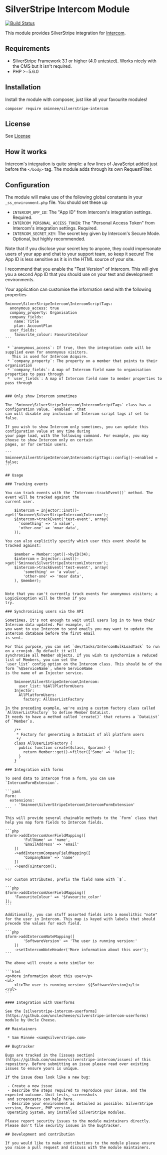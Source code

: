 # SilverStripe Intercom Module

[![Build Status](https://travis-ci.org/sminnee/silverstripe-intercom.svg?branch=master)](https://travis-ci.org/sminnee/silverstripe-intercom)

This module provides SilverStripe integration for [Intercom](https://www.intercom.io/).

## Requirements
 * SilverStripe Framework 3.1 or higher (4.0 untested). Works nicely with the CMS but it isn't required.
 * PHP >=5.6.0

## Installation
Install the module with composer, just like all your favourite modules!

```
composer require sminnee/silverstripe-intercom
```

## License
See [License](license.md)

## How it works
Intercom's integration is quite simple: a few lines of JavaScript added just before the `</body>` tag.
The module adds through its own RequestFilter.

## Configuration

The module will make use of the following global constants in your `_ss_environment.php` file. You should 
set these up

 * `INTERCOM_APP_ID`: The "App ID" from Intercom's integration settings. Required.
 * `INTERCOM_PERSONAL_ACCESS_TOKEN`: The "Personal Access Token" from Intercom's integration settings. Required.
 * `INTERCOM_SECRET_KEY`: The secret key given by Intercom's Secure Mode. Optional, but highly recommended.

Note that if you disclose your secret key to anyone, they could impersonate users of your app and chat to 
your support team, so keep it secure! The App ID is less sensitive as it is in the HTML source of your 
site.

I recommend that you enable the "Test Version" of Intercom. This will give you a second App ID that
you should use on your test and development environments.

Your application can customise the information send with the following properties

````
Sminnee\SilverStripeIntercom\IntercomScriptTags:
  anonymous_access: true
  company_property: Organisation
  company_fields:
    name: Title
    plan: AccountPlan
  user_fields:
    favourite_colour: FavouriteColour
```

 * `anonymous_access`: If true, then the integration code will be supplied even for anonmyous visitors.
   This is used for Intercom Acquire.
 * `company_property`: The property on a member that points to their organisation
 * `company_fields`: A map of Intercom field name to organisation properties to pass through
 * `user_fields`: A map of Intercom field name to member properties to pass through


### Only show Intercom sometimes

The `Sminnee\SilverStripeIntercom\IntercomScriptTags` class has a configuration value, `enabled`, that
can will disable any inclusion of Intercom script tags if set to false.

If you wish to show Intercom only sometimes, you can update this configuration value at any time during
your page load, with the following command. For example, you may choose to show Intercom only on certain
pages, or for certain users.

```
Sminnee\SilverStripeIntercom\IntercomScriptTags::config()->enabled = false;
```

## Usage

### Tracking events

You can track events with the `Intercom::trackEvent()` method. The event will be tracked against the
current user.

    $intercom = Injector::inst()->get('Sminnee\SilverStripeIntercom\Intercom');
    $intercom->trackEvent('test-event', array(
      'something' => 'a value',
      'other-one' => 'moar data',
    ));

You can also explicitly specify which user this event should be tracked against:
 
 	$member = Member::get()->byID(34);
	$intercom = Injector::inst()->get('Sminnee\SilverStripeIntercom\Intercom');
	$intercom->trackEvent('test-event', array(
		'something' => 'a value',
		'other-one' => 'moar data',
	), $member);
 

Note that you can't currently track events for anonymous visitors; a LogicException will be thrown if you 
try.

### Synchronising users via the API

Sometimes, it's not enough to wait until users log in to have their Intercom data updated. For example, if
you want to use Intercom to send emails you may want to update the Intercom database before the first email
is sent.

For this purpose, you can set `dev/tasks/IntercomBulkLoadTask` to run on a cronjob. By default it will
synchronise all Member objects. If you wish to synchornise a reduced list of Members, you can set the
`user_list` config option on the Intercom class. This should be of the form `%$ServiceName`, where ServiceName
is the name of an Injector service.

    Sminnee\SilverStripeIntercom\Intercom:
      user_list: %$AllPlatformUsers
    Injector:
      AllPlatformUsers:
        factory: AllUserListFactory

In the preceding example, we're using a custom factory class called `AllUserListFactory` to define Member DataList.
It needs to have a method called `create()` that returns a `DataList` of `Member`s.

    /**
     * Factory for generating a DataList of all platform users
     */
    class AllUserListFactory {
      public function create($class, $params) {
        return Member::get()->filter(['Some' => 'Value']);
      }
    }

### Integration with forms

To send data to Intercom from a form, you can use `IntercomFormExtension`.

```yaml
Form:
  extensions:
    - 'Sminnee\SilverStripeIntercom\IntercomFormExtension'
```

This will provide several chainable methods to the `Form` class that help you map form fields to Intercom fields.

```php
$form->addIntercomUserFieldMapping([
		'FullName' => 'name',
		'EmailAddress' => 'email'
	])
	->addIntercomCompanyFieldMapping([
		'CompanyName' => 'name'
	])
	->sendToIntercom();
```

For custom attributes, prefix the field name with `$`.

```php
$form->addIntercomUserFieldMapping([
	'FavouriteColour' => '$favourite_color'
]);
```

Additionally, you can stuff assorted fields into a monolithic "note" for the user in Intercom. This map is keyed with labels that should precede the values for each field.

```php
$form->addIntercomNoteMapping([
		'SoftwareVersion' => 'The user is running version:'
	])
	->setIntercomNoteHeader('More information about this user');
```

The above will create a note similar to:

```html
<p>More information about this user</p>
<ul>
	<li>The user is running version: ${SoftwareVersion}</li>
</ul>
```

#### Integration with Userforms

See the [silverstripe-intercom-userforms](https://github.com/unclecheese/silverstripe-intercom-userforms) module by Uncle Cheese.

## Maintainers
 
 * Sam Minnée <sam@silverstripe.com>
 
## Bugtracker

Bugs are tracked in the [issues section](https://github.com/sminnee/silverstripe-intercom/issues) of this
repository. Before submitting an issue please read over existing issues to ensure yours is unique.
 
If the issue does look like a new bug:
 
 - Create a new issue
 - Describe the steps required to reproduce your issue, and the expected outcome. Unit tests, screenshots 
 and screencasts can help here.
 - Describe your environment as detailed as possible: SilverStripe version, Browser, PHP version, 
 Operating System, any installed SilverStripe modules.
 
Please report security issues to the module maintainers directly. Please don't file security issues in the bugtracker.
 
## Development and contribution

If you would like to make contributions to the module please ensure you raise a pull request and discuss with the module maintainers.
